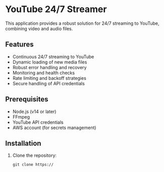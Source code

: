 # YouTube 24/7 Streamer

This application provides a robust solution for 24/7 streaming to YouTube, combining video and audio files.

## Features

- Continuous 24/7 streaming to YouTube
- Dynamic loading of new media files
- Robust error handling and recovery
- Monitoring and health checks
- Rate limiting and backoff strategies
- Secure handling of API credentials

## Prerequisites

- Node.js (v14 or later)
- FFmpeg
- YouTube API credentials
- AWS account (for secrets management)

## Installation

1. Clone the repository:
   ```
   git clone https://
